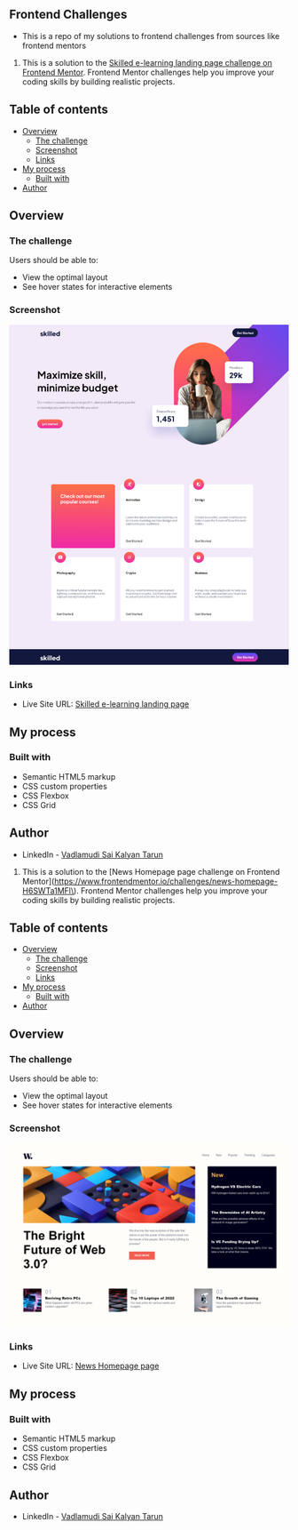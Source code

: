 ## Frontend Challenges
- This is a repo of my solutions to frontend challenges from sources like frontend mentors

1. This is a solution to the [Skilled e-learning landing page challenge on Frontend Mentor](https://www.frontendmentor.io/challenges/skilled-elearning-landing-page-S1ObDrZ8q). Frontend Mentor challenges help you improve your coding skills by building realistic projects.


## Table of contents

- [Overview](#overview)
  - [The challenge](#the-challenge)
  - [Screenshot](#screenshot)
  - [Links](#links)
- [My process](#my-process)
  - [Built with](#built-with)
- [Author](#author)

## Overview

### The challenge

Users should be able to:

- View the optimal layout
- See hover states for interactive elements

### Screenshot

![](/Skilled%20elearning%20landing%20page/assets/elearning%20landing%20page%20preview.png)

### Links

- Live Site URL: [Skilled e-learning landing page](https://frontendchallengesvskt.netlify.app/skilled%20elearning%20landing%20page/)

## My process

### Built with

- Semantic HTML5 markup
- CSS custom properties
- CSS Flexbox
- CSS Grid

## Author
- LinkedIn - [Vadlamudi Sai Kalyan Tarun](https://www.linkedin.com/in/tarunsaikalyanvadlamudi/)


1. This is a solution to the [News Homepage page challenge on Frontend Mentor](https://www.frontendmentor.io/challenges/news-homepage-H6SWTa1MFl\). Frontend Mentor challenges help you improve your coding skills by building realistic projects.

## Table of contents

- [Overview](#overview)
  - [The challenge](#the-challenge)
  - [Screenshot](#screenshot)
  - [Links](#links)
- [My process](#my-process)
  - [Built with](#built-with)
- [Author](#author)

## Overview

### The challenge

Users should be able to:

- View the optimal layout
- See hover states for interactive elements

### Screenshot

![](/news%20homepage/assets/images/news-homepage-preview.png)

### Links

- Live Site URL: [News Homepage page](https://frontendchallengesvskt.netlify.app/news%20homepage/index.html)

## My process

### Built with

- Semantic HTML5 markup
- CSS custom properties
- CSS Flexbox
- CSS Grid

## Author
- LinkedIn - [Vadlamudi Sai Kalyan Tarun](https://www.linkedin.com/in/tarunsaikalyanvadlamudi/)